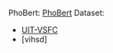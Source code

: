 PhoBert: [PhoBert](https://github.com/huggingface/transformers/pull/17254#issuecomment-1133932067)
Dataset:
- [UIT-VSFC](https://minhdang241.github.io/minhdg-blog/implementation/2021/06/21/NLP_3_PhoBERT_Sentiment_Analysis.html#UIT-VSFC:-Vietnamese-Students%E2%80%99-Feedback-Corpus)
- [vihsd]
